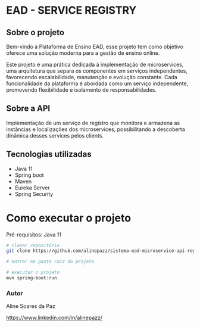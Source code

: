 # EAD - SERVICE REGISTRY

## Sobre o projeto
Bem-vindo à Plataforma de Ensino EAD, esse projeto tem como objetivo oferece uma solução moderna para a gestão de ensino online.

Este projeto é uma prática dedicada à implementação de microservices, uma arquitetura que separa os componentes em serviços independentes, favorecendo escalabilidade, manutenção e evolução constante. 
Cada funcionalidade da plataforma é abordada como um serviço independente, promovendo flexibilidade e isolamento de responsabilidades.

## Sobre a API
Implementação de um serviço de registro que monitora e armazena as instâncias e localizações dos microservices, possibilitando a descoberta dinâmica desses services pelos clients.

## Tecnologias utilizadas
- Java 11
- Spring boot
- Maven
- Eureka Server
- Spring Security

# Como executar o projeto
Pré-requisitos: Java 11

```bash
# clonar repositório
git clone https://github.com/alinepazz/sistema-ead-microservice-api-registry.git

# entrar na pasta raiz do projeto

# executar o projeto
mvn spring-boot:run
```
### Autor
Aline Soares da Paz

https://www.linkedin.com/in/alinepazz/

